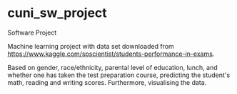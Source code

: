 # cuni_sw_project
Software Project 

Machine learning project with data set downloaded from https://www.kaggle.com/spscientist/students-performance-in-exams. 

Based on gender, race/ethnicity, parental level of education, lunch, and whether one has taken the test preparation course, predicting the student's math, reading and writing scores. Furthermore, visualising the data.
